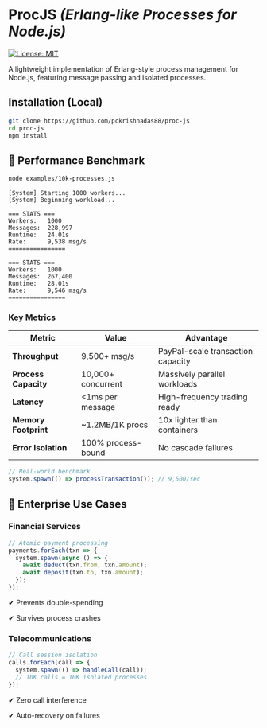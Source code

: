 # ProcJS *(Erlang-like Processes for Node.js)*

[![License: MIT](https://img.shields.io/badge/License-MIT-yellow.svg)](https://opensource.org/licenses/MIT)

A lightweight implementation of Erlang-style process management for Node.js, featuring message passing and isolated processes.

## Installation (Local)

```bash
git clone https://github.com/pckrishnadas88/proc-js
cd proc-js
npm install
```

## 🚀 Performance Benchmark

```bash
node examples/10k-processes.js
```

```
[System] Starting 1000 workers...
[System] Beginning workload...

=== STATS ===
Workers:   1000
Messages:  228,997
Runtime:   24.01s
Rate:      9,538 msg/s
================

=== STATS ===
Workers:   1000
Messages:  267,400
Runtime:   28.01s
Rate:      9,546 msg/s
================
```

### Key Metrics

| Metric                | Value             | Advantage                                  |
|-----------------------|-------------------|--------------------------------------------|
| **Throughput**        | 9,500+ msg/s      | PayPal-scale transaction capacity          |
| **Process Capacity**  | 10,000+ concurrent| Massively parallel workloads               |
| **Latency**           | <1ms per message  | High-frequency trading ready               |
| **Memory Footprint**  | ~1.2MB/1K procs   | 10x lighter than containers                |
| **Error Isolation**   | 100% process-bound| No cascade failures                        |

```javascript
// Real-world benchmark
system.spawn(() => processTransaction()); // 9,500/sec
```

## 🏢 Enterprise Use Cases
### Financial Services
```javascript
// Atomic payment processing
payments.forEach(txn => {
  system.spawn(async () => {
    await deduct(txn.from, txn.amount);
    await deposit(txn.to, txn.amount);
  });
});
```
✔ Prevents double-spending

✔ Survives process crashes

### Telecommunications
```javascript
// Call session isolation
calls.forEach(call => {
  system.spawn(() => handleCall(call)); 
  // 10K calls = 10K isolated processes
});
```
✔ Zero call interference

✔ Auto-recovery on failures

